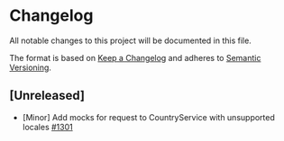 # Changelog

All notable changes to this project will be documented in this file.

The format is based on [Keep a Changelog](http://keepachangelog.com/en/1.0.0/)
and adheres to [Semantic Versioning](http://semver.org/spec/v2.0.0.html).

## [Unreleased]

- [Minor] Add mocks for request to CountryService with unsupported locales [#1301](https://github.com/Shopify/quilt/pull/1301)
